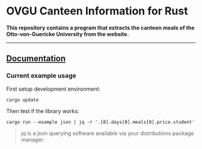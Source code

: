 # OVGU Canteen Information for Rust

**This repository contains a program that extracts the canteen meals of the Otto-von-Guericke University from the website.**

---


## [Documentation](target/doc/ovgu_canteen/)


### Current example usage

First setup development environment:

```
cargo update
```

Then test if the library works:

```
cargo run --example json | jq -r '.[0].days[0].meals[0].price.student'
```

> jq is a json querying software available via your distributions package manager.
